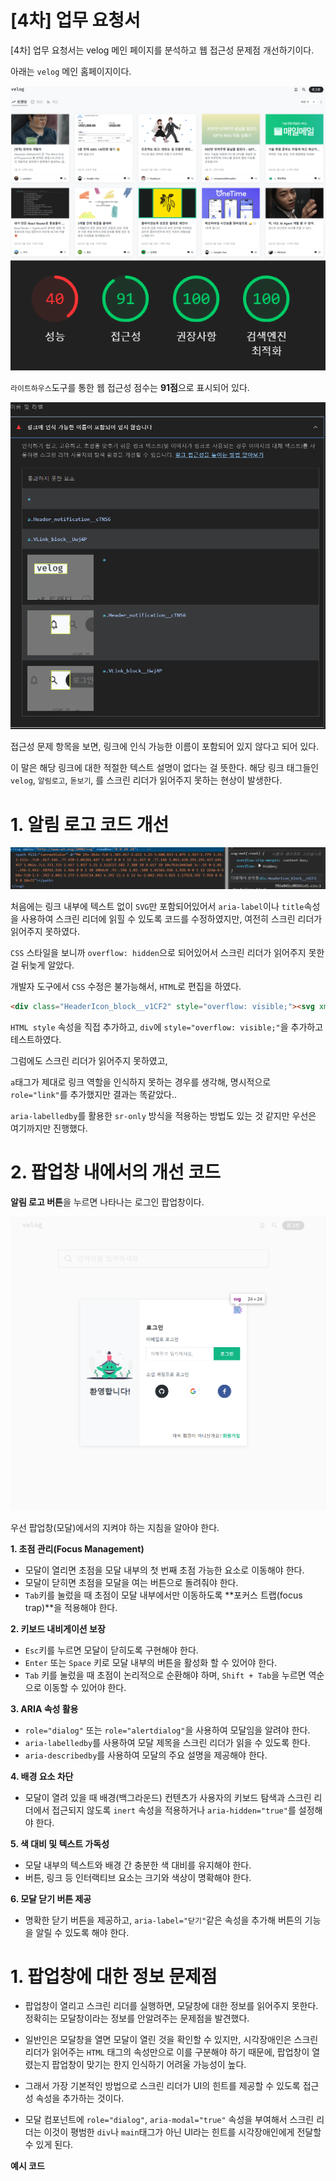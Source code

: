 # [4차] 업무 요청서

[4차] 업무 요청서는 velog 메인 페이지를 분석하고 웹 접근성 문제점 개선하기이다.

아래는 `velog` 메인 홈페이지이다.

<img src="velog.png">





<img src="velog2.png">

`라이트하우스`도구를 통한 웹 접근성 점수는 **91점**으로 표시되어 있다.

<img src="velog3.png">

접근성 문제 항목을 보면, 링크에 인식 가능한 이름이 포함되어 있지 않다고 되어 있다.

이 말은 해당 링크에 대한 적절한 텍스트 설명이 없다는 걸 뜻한다. 해당 링크 태그들인 `velog`, `알림로고`, `돋보기`, 를 스크린 리더가 읽어주지 못하는 현상이 발생한다.


# 1. 알림 로고 코드 개선

<img src="velog4.png">


처음에는 링크 내부에 텍스트 없이 `SVG`만 포함되어있어서 `aria-label`이나 `title`속성을 사용하여 스크린 리더에 읽힐 수 있도록 코드를 수정하였지만, 여전히 스크린 리더가 읽어주지 못하였다.

`CSS` 스타일을 보니까 `overflow: hidden`으로 되어있어서 스크린 리더가 읽어주지 못한걸 뒤늦게 알았다.

개발자 도구에서 `CSS` 수정은 불가능해서, `HTML`로 편집을 하였다.

```html
<div class="HeaderIcon_block__v1CF2" style="overflow: visible;"><svg xmlns="http://www.w3.org/2000/svg" viewBox="0 0 24 24"><path fill="currentColor" d="M4 19v-2h2v-7c0-1.383.417-2.612 1.25-3.688.833-1.075 1.917-1.779 3.25-2.112v-.7c0-.417.146-.77.438-1.063A1.447 1.447 0 0 1 12 2c.417 0 .77.146 1.063.438.291.291.437.645.437 1.062v.7c1.333.333 2.417 1.037 3.25 2.112C17.583 7.388 18 8.617 18 10v7h2v2H4Zm8 3c-.55 0-1.02-.196-1.412-.587A1.926 1.926 0 0 1 10 20h4c0 .55-.196 1.02-.588 1.413A1.926 1.926 0 0 1 12 22Zm-4-5h8v-7c0-1.1-.392-2.042-1.175-2.825C14.042 6.392 13.1 6 12 6s-2.042.392-2.825 1.175C8.392 7.958 8 8.9 8 10v7Z"></path></svg></div>
```

`HTML style` 속성을 직접 추가하고, `div`에 `style="overflow: visible;"`을 추가하고 테스트하였다.

그럼에도 스크린 리더가 읽어주지 못하였고,

`a`태그가 제대로 링크 역할을 인식하지 못하는 경우를 생각해, 명시적으로 `role="link"`를 추가했지만 결과는 똑같았다..

`aria-labelledby`를 활용한 `sr-only` 방식을 적용하는 방법도 있는 것 같지만 우선은 여기까지만 진행했다.


# 2. 팝업창 내에서의 개선 코드

**알림 로고 버튼**을 누르면 나타나는 로그인 팝업창이다.

<img src="velog5.png">

<!-- <img src="velog6.png">  svg 이미지 코드 --> 



우선 팝업창(모달)에서의 지켜야 하는 지침을 알아야 한다.

**1. 초점 관리(Focus Management)**
- 모달이 열리면 초점을 모달 내부의 첫 번째 초점 가능한 요소로 이동해야 한다.
- 모달이 닫히면 초점을 모달을 여는 버튼으로 돌려줘야 한다.
- `Tab`키를 눌렀을 때 초점이 모달 내부에서만 이동하도록 **포커스 트랩(focus trap)**을 적용해야 한다.

**2. 키보드 내비게이션 보장**
- `Esc`키를 누르면 모달이 닫히도록 구현해야 한다.
- `Enter` 또는 `Space` 키로 모달 내부의 버튼을 활성화 할 수 있어야 한다.
- `Tab` 키를 눌렀을 때 초점이 논리적으로 순환해야 하며, `Shift + Tab`을 누르면 역순으로 이동할 수 있어야 한다.

**3. ARIA 속성 활용**
- `role="dialog"` 또는 `role="alertdialog"`을 사용하여 모달임을 알려야 한다.
- `aria-labelledby`를 사용하여 모달 제목을 스크린 리더가 읽을 수 있도록 한다.
- `aria-describedby`를 사용하여 모달의 주요 설명을 제공해야 한다.

**4. 배경 요소 차단**
- 모달이 열려 있을 때 배경(백그라운드) 컨텐츠가 사용자의 키보드 탐색과 스크린 리더에서 접근되지 않도록 `inert` 속성을 적용하거나 `aria-hidden="true"`를 설정해야 한다.

**5. 색 대비 및 텍스트 가독성**
- 모달 내부의 텍스트와 배경 간 충분한 색 대비를 유지해야 한다.
- 버튼, 링크 등 인터랙티브 요소는 크기와 색상이 명확해야 한다.

**6. 모달 닫기 버튼 제공**
- 명확한 닫기 버튼을 제공하고, `aria-label="닫기"`같은 속성을 추가해 버튼의 기능을 알릴 수 있도록 해야 한다.



# 1. 팝업창에 대한 정보 문제점
- 팝업창이 열리고 스크린 리더를 실행하면, 모달창에 대한 정보를 읽어주지 못한다. 정확히는 모달창이라는 정보를 안알려주는 문제점을 발견했다.

- 일반인은 모달창을 열면 모달이 열린 것을 확인할 수 있지만, 시각장애인은 스크린 리더가 읽어주는 `HTML` 태그의 속성만으로 이를 구분해야 하기 때문에, 팝업창이 열렸는지 팝업창이 맞기는 한지 인식하기 어려울 가능성이 높다.

- 그래서 가장 기본적인 방법으로 스크린 리더가 UI의 힌트를 제공할 수 있도록 접근성 속성을 추가하는 것이다.

- 모달 컴포넌트에 `role="dialog"`, `aria-modal="true"` 속성을 부여해서 스크린 리더는 이것이 평범한 `div`나 `main`태그가 아닌 UI라는 힌트를 시각장애인에게 전달할 수 있게 된다.

**예시 코드**
